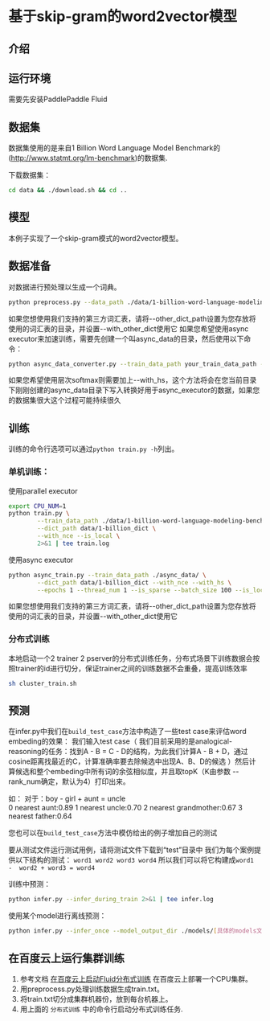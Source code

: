 
# 基于skip-gram的word2vector模型

## 介绍


## 运行环境
需要先安装PaddlePaddle Fluid

## 数据集
数据集使用的是来自1 Billion Word Language Model Benchmark的(http://www.statmt.org/lm-benchmark)的数据集.

下载数据集：
```bash
cd data && ./download.sh && cd ..
```

## 模型
本例子实现了一个skip-gram模式的word2vector模型。


## 数据准备
对数据进行预处理以生成一个词典。

```bash
python preprocess.py --data_path ./data/1-billion-word-language-modeling-benchmark-r13output/training-monolingual.tokenized.shuffled --dict_path data/1-billion_dict --is_local
```
如果您想使用我们支持的第三方词汇表，请将--other_dict_path设置为您存放将使用的词汇表的目录，并设置--with_other_dict使用它
如果您希望使用async executor来加速训练，需要先创建一个叫async_data的目录，然后使用以下命令：
```bash
python async_data_converter.py --train_data_path your_train_data_path --dict_path your_dict_path
```
如果您希望使用层次softmax则需要加上--with_hs，这个方法将会在您当前目录下刚刚创建的async_data目录下写入转换好用于async_executor的数据，如果您的数据集很大这个过程可能持续很久
## 训练
训练的命令行选项可以通过`python train.py -h`列出。

### 单机训练：

使用parallel executor
```bash
export CPU_NUM=1
python train.py \
        --train_data_path ./data/1-billion-word-language-modeling-benchmark-r13output/training-monolingual.tokenized.shuffled \
        --dict_path data/1-billion_dict \
        --with_nce --is_local \
        2>&1 | tee train.log
```

使用async executor
```bash
python async_train.py --train_data_path ./async_data/ \
        --dict_path data/1-billion_dict --with_nce --with_hs \
        --epochs 1 --thread_num 1 --is_sparse --batch_size 100 --is_local 2>&1 | tee async_trainer1.log
```

如果您想使用我们支持的第三方词汇表，请将--other_dict_path设置为您存放将使用的词汇表的目录，并设置--with_other_dict使用它
### 分布式训练

本地启动一个2 trainer 2 pserver的分布式训练任务，分布式场景下训练数据会按照trainer的id进行切分，保证trainer之间的训练数据不会重叠，提高训练效率

```bash
sh cluster_train.sh
```

## 预测
在infer.py中我们在`build_test_case`方法中构造了一些test case来评估word embeding的效果：
我们输入test case（ 我们目前采用的是analogical-reasoning的任务：找到A - B = C - D的结构，为此我们计算A - B + D，通过cosine距离找最近的C，计算准确率要去除候选中出现A、B、D的候选 ）然后计算候选和整个embeding中所有词的余弦相似度，并且取topK（K由参数 --rank_num确定，默认为4）打印出来。

如：
对于：boy - girl + aunt = uncle  
0 nearest aunt:0.89
1 nearest uncle:0.70
2 nearest grandmother:0.67
3 nearest father:0.64

您也可以在`build_test_case`方法中模仿给出的例子增加自己的测试

要从测试文件运行测试用例，请将测试文件下载到“test”目录中
我们为每个案例提供以下结构的测试：
        `word1 word2 word3 word4`
所以我们可以将它构建成`word1  -  word2 + word3 = word4`

训练中预测：

```bash
python infer.py --infer_during_train 2>&1 | tee infer.log
```
使用某个model进行离线预测：

```bash
python infer.py --infer_once --model_output_dir ./models/[具体的models文件目录] 2>&1 | tee infer.log
```
## 在百度云上运行集群训练
1. 参考文档 [在百度云上启动Fluid分布式训练](https://github.com/PaddlePaddle/FluidDoc/blob/develop/doc/fluid/user_guides/howto/training/train_on_baidu_cloud_cn.rst) 在百度云上部署一个CPU集群。
1. 用preprocess.py处理训练数据生成train.txt。
1. 将train.txt切分成集群机器份，放到每台机器上。
1. 用上面的 `分布式训练` 中的命令行启动分布式训练任务.

